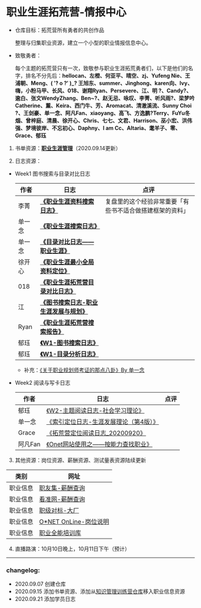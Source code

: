 # 职业生涯拓荒营-情报中心
- 仓库目标：拓荒营所有勇者的共创作品

  整理与归集职业资源，建立一个小型的职业情报信息中心。

- 致敬勇者：

  每个主题的拓荒营只有一次，致敬参与职业生涯拓荒勇者们，以下是他们的名字，排名不分先后：**hellocan、左橙、何亚平、晴空、zj、Yufeng Nie、王浦朝、Meng、( ′? o ?′ )_? 王旭东、summer、Jinghong、karen向、Ivy、嗨，小粉马甲、长风、018、谢翔Ryan、Persevere、江、明  ?、Candy?、逾白、张文WendyZhang、Ben~?、赵无忌、咏叹、李菁、听风雨?、梁梦吟Catherine、薰、Keira、西门牛、芳、Aromacat、清澈溪流、Sunny Choi  ?、王剑豪、单一念、阿凡Fan、xiaoyang、高飞、方逸鹏?Terry、FuYu冬烟、曾梓庭、清晨、徐开心、Chris、七七、文君、Harrison、巫小宏、洪伟强、梦境彼岸、不忘初心、Daphny、I am Cc、Altaria、耄羊子、零、Grace、郁珏**

1. 书单资源：**[职业生涯管理](https://www.douban.com/doulist/131340410/  )**（2020.09.14更新）

2. 日志资源：

- Week1 图书搜索与目录对比日志

  | 作者   | 日志                                                         | 点评                                                     |
  | ------ | ------------------------------------------------------------ | -------------------------------------------------------- |
  | 李菁   | [**《职业生涯资料搜索日志》**](https://shimo.im/docs/r6rQY9vGwV9HKrXG/ ) | 复盘里的这个经验非常重要「有些书不适合做搭建框架的资料」 |
  | 单一念 | [**《职业生涯搜索日志》**]( https://docs.qq.com/doc/DR0N5UUVXSWtaZ2xl ) |                                                          |
  | 单一念 | [**《目录对比日志——职业生涯》**](https://docs.qq.com/doc/DR1VLY3huUXBXWkJZ) |                                                          |
  | 徐开心 | [**《职业生涯最小全局资料定位》**](https://docs.qq.com/doc/DR2laQ0VncXdSbkJW) |                                                          |
  | 018    | [**《职业生涯拓荒营目录对比日志》**](https://mubu.com/doc/vziXZxnYEP) |                                                          |
  | 江     | [**《图书搜索日志-职业生涯发展与规划》**](https://docs.qq.com/doc/DU1lsR2RNbXl1emFw) |                                                          |
  | Ryan   | [**《职业生涯拓荒营搜索报告》**](https://shimo.im/docs/JYvYdGW9qtH99Wtr/read) |                                                          |
  | 郁珏   | [**《W1-图书搜索日志》**](https://shimo.im/docs/WdYThyTH9DPCG9wh/ ) |                                                          |
  | 郁珏   | [**《W1-目录分析日志》**](https://shimo.im/docs/HKQPK3yPXWdHVDRk/ ) |                                                          |

  - 补充：[《关于职业规划师考证的那点八卦》By 单一念](https://docs.qq.com/doc/DR0dBUFppSmxUS3dv	)
- Week2 阅读与写卡日志

  | 作者    | 日志                                                         | 点评 |
  | ------- | ------------------------------------------------------------ | ---- |
  | 郁珏    | [《W2-主题阅读日志-社会学习理论》](https://shimo.im/docs/PCDX8WqrHJkrDjXw/read) |      |
  | 单一念  | [《索引定位日志-生涯发展理论（第4版）》](https://docs.qq.com/doc/DR3NWSGxaVkFicE1B) |      |
  | Grace   | [《拓荒营定位阅读日志_20200920》](https://shimo.im/docs/K3hJtYKYwRCVq9HY/ ) |      |
  | 阿凡Fan | [《Onet网站使用之——按能力查找职业》](https://shimo.im/docs/36qqd3dyTPkdyhVv/read) |      |


3. 其他资源：岗位资源、薪酬资源、测试量表资源陆续更新

| 类别     | 网址                                                 |
| -------- | ---------------------------------------------------- |
| 职业信息 | [职友集-薪酬查询](https://www.jobui.com/)            |
| 职业信息 | [看准网-薪酬查询](https://www.kanzhun.com/)          |
| 职业信息 | [职级对标-大厂](http://duibiao.info/)                |
| 职业信息 | [O*NET OnLine-岗位说明](https://www.onetonline.org/) |
| 职业信息 | [职业全能培训库](https://zyk.bjadks.com/)            |

4. 直播路演：10月10日晚上，10月11日下午（预计）

---

### changelog:

- 2020.09.07 创建仓库
- 2020.09.15 添加书单资源、添加从[知识管理训练营仓库](https://github.com/gezhongran/km-translators)移入职业信息资源
- 2020.09.21 添加学员日志

